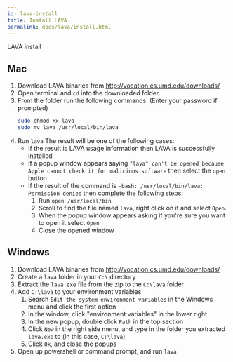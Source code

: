 ```yaml
---
id: lava-install
title: Install LAVA
permalink: docs/lava/install.html
---
```


LAVA install

## Mac
1. Download LAVA binaries from http://vocation.cs.umd.edu/downloads/
2. Open terminal and `cd` into the downloaded folder
3. From the folder run the following commands:
   (Enter your password if prompted)
   ```bash
   sudo chmod +x lava
   sudo mv lava /usr/local/bin/lava
   ```
4. Run `lava` The result will be one of the following cases:
   - If the result is LAVA usage information then LAVA is successfully installed
   - If a popup window appears saying `"lava" can't be opened because Apple cannot check it for malicious software` then select the `open` button 
   - If the result of the command is `-bash: /usr/local/bin/lava: Permission denied` then complete the following steps:
      1. Run `open /usr/local/bin`
      2. Scroll to find the file named `lava`, right click on it and select `Open`. 
      3. When the popup window appears asking if you're sure you want to open it select `Open`
      4. Close the opened window

   
## Windows
1. Download LAVA binaries from http://vocation.cs.umd.edu/downloads/
2. Create a `lava` folder in your `C:\` directory
3. Extract the `lava.exe` file from the zip to the `C:\lava` folder
4. Add `C:\lava` to your environment variables
   1. Search `Edit the system environment variables` in the Windows menu and click the first option
   2. In the window, click "environment variables" in the lower right
   3. In the new popup, double click `Path` in the top section
   4. Click `New` in the right side menu, and type in the folder you extracted `lava.exe` to (in this case, `C:\lava`)
   5. Click `Ok`, and close the popups
5. Open up powershell or command prompt, and run `lava`
